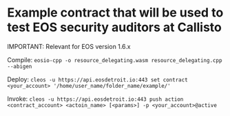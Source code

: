 # Example contract that will be used to test EOS security auditors at Callisto

IMPORTANT: Relevant for EOS version 1.6.x

Compile: `eosio-cpp -o resource_delegating.wasm resource_delegating.cpp --abigen`

Deploy:  `cleos -u https://api.eosdetroit.io:443 set contract <your_account> '/home/user_name/folder_name/example/'`

Invoke:  `cleos -u https://api.eosdetroit.io:443 push action <contract_account> <actoin_name> [<params>] -p <your_account>@active`
